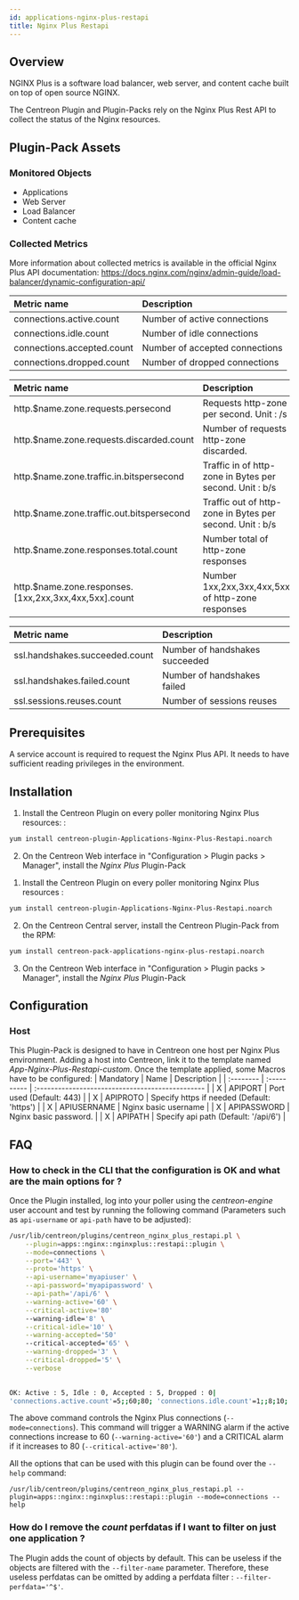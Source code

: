 ```yaml
---
id: applications-nginx-plus-restapi
title: Nginx Plus Restapi
---
```


## Overview

NGINX Plus is a software load balancer, web server, and content cache built on top of open source NGINX.

The Centreon Plugin and Plugin-Packs rely on the Nginx Plus Rest API to collect the status of the Nginx resources.

## Plugin-Pack Assets

### Monitored Objects

* Applications
* Web Server
* Load Balancer
* Content cache

### Collected Metrics

More information about collected metrics is available in the official Nginx Plus API documentation: https://docs.nginx.com/nginx/admin-guide/load-balancer/dynamic-configuration-api/

<!--DOCUSAURUS_CODE_TABS-->

<!--Connections-->

| Metric name                 | Description                    |
| :-------------------------- | :----------------------------- |
| connections.active.count    | Number of active connections   |
| connections.idle.count      | Number of idle connections     |
| connections.accepted.count  | Number of accepted connections |
| connections.dropped.count   | Number of dropped connections  |

<!--Http-Zone-->

| Metric name                                             | Description                                              |
| :------------------------------------------------------ | :------------------------------------------------------- |
| http.$name.zone.requests.persecond                      | Requests http-zone per second. Unit : /s                 |
| http.$name.zone.requests.discarded.count                | Number of requests http-zone discarded.                  |
| http.$name.zone.traffic.in.bitspersecond                | Traffic in of http-zone in Bytes per second. Unit : b/s  |
| http.$name.zone.traffic.out.bitspersecond               | Traffic out of http-zone in Bytes per second. Unit : b/s |
| http.$name.zone.responses.total.count                   | Number total of http-zone responses                      |
| http.$name.zone.responses.[1xx,2xx,3xx,4xx,5xx].count   | Number 1xx,2xx,3xx,4xx,5xx of http-zone responses        |

<!--Ssl-->

| Metric name                      | Description                     |
| :------------------------------- | :------------------------------ |
| ssl.handshakes.succeeded.count   | Number of handshakes succeeded  |
| ssl.handshakes.failed.count      | Number of handshakes failed     |
| ssl.sessions.reuses.count        | Number of sessions reuses       |


<!--END_DOCUSAURUS_CODE_TABS-->

## Prerequisites


A service account is required to request the Nginx Plus API. It needs to have sufficient reading privileges in the environment.

## Installation

<!--DOCUSAURUS_CODE_TABS-->

<!--Online IMP Licence & IT-100 Editions-->

1. Install the Centreon Plugin on every poller monitoring Nginx Plus resources: :

```bash
yum install centreon-plugin-Applications-Nginx-Plus-Restapi.noarch
```

2. On the Centreon Web interface in "Configuration > Plugin packs > Manager", install the *Nginx Plus* Plugin-Pack

<!--Offline IMP License-->

1. Install the Centreon Plugin on every poller monitoring Nginx Plus resources :

```bash
yum install centreon-plugin-Applications-Nginx-Plus-Restapi.noarch
```

2. On the Centreon Central server, install the Centreon Plugin-Pack from the RPM:

```bash
yum install centreon-pack-applications-nginx-plus-restapi.noarch
```

3. On the Centreon Web interface in "Configuration > Plugin packs > Manager", install the *Nginx Plus* Plugin-Pack


<!--END_DOCUSAURUS_CODE_TABS-->

## Configuration

### Host

This Plugin-Pack is designed to have in Centreon one host per Nginx Plus environment.
Adding a host into Centreon, link it to the template named *App-Nginx-Plus-Restapi-custom*.
Once the template applied, some Macros have to be configured:
| Mandatory | Name        | Description                                      |
| :-------- | :---------- | :----------------------------------------------- |
| X         | APIPORT     | Port used (Default: 443)                         |
| X         | APIPROTO    | Specify https if needed (Default: 'https')       |
| X         | APIUSERNAME | Nginx basic username                             |
| X         | APIPASSWORD | Nginx basic password.                            |
| X         | APIPATH     | Specify api path (Default: '/api/6')             |


## FAQ

### How to check in the CLI that the configuration is OK and what are the main options for ?

Once the Plugin installed, log into your poller using the *centreon-engine* user account and test 
by running the following command (Parameters such as ```api-username``` or ```api-path``` have to be adjusted):

```bash
/usr/lib/centreon/plugins/centreon_nginx_plus_restapi.pl \
    --plugin=apps::nginx::nginxplus::restapi::plugin \
	--mode=connections \
	--port='443' \
	--proto='https' \
	--api-username='myapiuser' \
	--api-password='myapipassword' \
	--api-path='/api/6' \
	--warning-active='60' \
	--critical-active='80'
	--warning-idle='8' \
	--critical-idle='10' \
    --warning-accepted='50' 
	--critical-accepted='65' \
	--warning-dropped='3' \
    --critical-dropped='5' \
	--verbose
	

OK: Active : 5, Idle : 0, Accepted : 5, Dropped : 0|
'connections.active.count'=5;;60;80; 'connections.idle.count'=1;;8;10; 'connections.accepted.count'=5;;50;65; 'connections.dropped.count'=0;;3;5;
```

The above command controls the Nginx Plus connections (```--mode=connections```).
This command will trigger a WARNING alarm if the active connections increase to 60 (```--warning-active='60'```)
and a CRITICAL alarm if it increases to 80 (```--critical-active='80'```).


All the options that can be used with this plugin can be found over the ```--help``` command:

```/usr/lib/centreon/plugins/centreon_nginx_plus_restapi.pl --plugin=apps::nginx::nginxplus::restapi::plugin --mode=connections --help```


### How do I remove the *count* perfdatas if I want to filter on just one application ?

The Plugin adds the count of objects by default. This can be useless if the objects are filtered with the ```--filter-name``` parameter.
Therefore, these useless perfdatas can be omitted by adding a perfdata filter : ```--filter-perfdata='^$'```.
